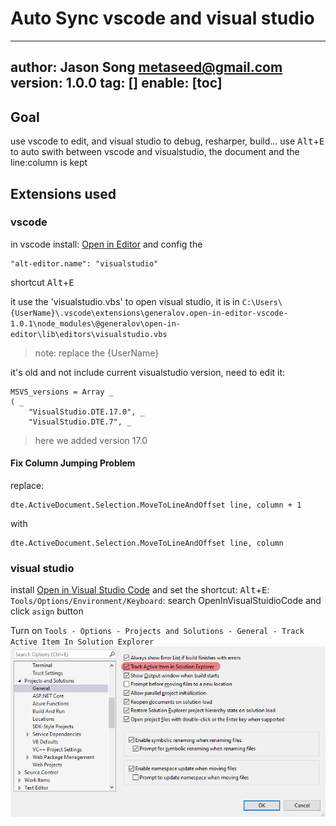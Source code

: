 
# Auto Sync vscode and visual studio
---
author: Jason Song <metaseed@gmail.com>
version: 1.0.0
tag: []
enable: [toc]
---
## Goal
use vscode to edit, and visual studio to debug, resharper, build...
use <kbd>Alt</kbd>+<kbd>E</kbd> to auto swith between vscode and visualstudio, the document and the line:column is kept
## Extensions used
### vscode
in vscode install: [Open in Editor](https://marketplace.visualstudio.com/items?itemName=generalov.open-in-editor-vscode) and config the 
```
"alt-editor.name": "visualstudio" 
```
shortcut <kbd>Alt</kbd>+<kbd>E</kbd>

it use the 'visualstudio.vbs' to open visual studio, it is in `C:\Users\{UserName}\.vscode\extensions\generalov.open-in-editor-vscode-1.0.1\node_modules\@generalov\open-in-editor\lib\editors\visualstudio.vbs`

> note: replace the {UserName}

it's old and not include current visualstudio version, need to edit it:
```vbs
MSVS_versions = Array _
( _
    "VisualStudio.DTE.17.0", _
    "VisualStudio.DTE.7", _
```
> here we added version 17.0

#### Fix Column Jumping Problem
replace:
```
dte.ActiveDocument.Selection.MoveToLineAndOffset line, column + 1
```
with
```
dte.ActiveDocument.Selection.MoveToLineAndOffset line, column
```
### visual studio
install [Open in Visual Studio Code](https://marketplace.visualstudio.com/items?itemName=MadsKristensen.OpeninVisualStudioCode)
and set the shortcut: <kbd>Alt</kbd>+<kbd>E</kbd>:
`Tools/Options/Environment/Keyboard`: search OpenInVisualStuidioCode and click `asign` button

Turn on `Tools - Options - Projects and Solutions - General - Track Active Item In Solution Explorer`
![](https://raw.githubusercontent.com/metasong/iam-data/master/documents/312/image/20231024T133719419Z-image.png)

